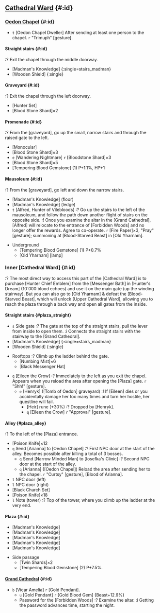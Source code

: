## [Cathedral Ward](@) {#:id}

### [Oedon Chapel](@) {#:id}
- `t` [Oedon Chapel Dweller]
  After sending at least one person to the chapel.
  `r` "Trimuph" [gesture].
  
#### Straight stairs {#:id}
:? Exit the chapel through the middle doorway.
- [Madman's Knowledge] {:single=stairs_madman}
- [Wooden Shield] {:single}
  
#### Graveyard {#:id}
:? Exit the chapel through the left doorway.
- [Hunter Set]
- [Blood Stone Shard]×2

#### Promenade {#:id}
:? From the [graveyard], go up the small, narrow stairs and through the raised gate to the left.
- [Monocular]
- [Blood Stone Shard]×3
- `e` [Wandering Nightmare]
  `r` [Bloodstone Shard]×3
- [Blood Stone Shard]×5
- [Tempering Blood Gemstone] (1)
  P+1.1%, HP+1
      
#### Mausoleum {#:id}
:? From the [graveyard], go left and down the narrow stairs.
- [Madman's Knowledge] (floor)
- [Madman's Knowledge] (ledge)
- `t` [Alfred, Hunter of Vilebloods]
  :? Go up the stairs to the left of the mausoleum, and follow the path down another flight of stairs on the opposite side.
  :! Once you examine the altar in the [Grand Cathedral], [Alfred] will relocate to the entrance of [Forbidden Woods] and no longer offer the rewards.
  Agree to co-operate.
  `r` [Fire Paper]×3, "Pray" [gesture]; summoning at [Blood-Starved Beast] in [Old Yharnam].
* Underground
  - [Tempering Blood Gemstone] (1)
    P+0.7%
  - [Old Yharnam] [lamp]


### Inner [Cathedral Ward] {#:id}
:? The most direct way to access this part of the [Cathedral Ward] is to purchase [Hunter Chief Emblem] from the [Messenger Bath] in [Hunter's Dream] (10`000 blood echoes) and use it on the main gate (up the winding stairway). But you can also go to [Old Yharnam] & defeat the [Blood-Starved Beast], which will unlock [Upper Cathedral Ward], allowing you to reach the plaza through a back way and open all gates from the inside.

#### Straight stairs {#plaza_straight}
- `s` Side gate
  :? The gate at the top of the straight stairs, pull the lever from inside to open them.
  :i Connects the straight stairs with the stairway to the [Grand Cathedral].
- [Madman's Knowledge] {:single=stairs_madman}
- [Wooden Shield] {:single}
* Rooftops
  :? Climb up the ladder behind the gate.
  - [Numbing Mist]×6
  - [Black Messenger Hat]
- `q` [Eileen the Crow]
  :? Immediately to the left as you exit the chapel.
  Appears when you reload the area after opening the [Plaza] gate.
  `r` "Shh!" [gesture].
  - `e` [Henryk] ([Tomb of Oedon] graveyard)
    :! If [Eileen] dies or you accidentally damage her too many times and turn her hostile, her questline will fail.
    - [Heir] rune (+30%)
      :? Dropped by [Henryk].
    - `q` [Eileen the Crow]
      `r` "Approval" [gesture].
    
#### Alley {#plaza_alley}
:? To the left of the [Plaza] entrance.
- [Poison Knife]×12
- `q` Send [Arianna] to [Oedon Chapel]
  :? First NPC door at the start of the alley.
  Becomes possible after killing a total of 3 bosses.
  - `q` Send [Narrow Minded Man] to [Iosefka's Clinic]
    :? Second NPC door at the start of the alley.
  - `q` [Arianna] ([Oedon Chapel])
    Reload the area after sending her to the chapel.
    `r` "Curtsy" [gesture], [Blood of Arianna].
- `l` NPC door (left)
- `l` NPC door (right)
- [Black Church Set]
- [Poison Knife]×18
- `l` Note (tower)
  :? Top of the tower, where you climb up the ladder at the very end.
  
#### Plaza {#:id}
- [Madman's Knowledge]
- [Madman's Knowledge]
- [Madman's Knowledge]
- [Madman's Knowledge]
- [Madman's Knowledge]
* Side passage
  - [Twin Shards]×2
  - [Tempering Blood Gemstone] (2)
    P+7.5%.
    

  
#### [Grand Cathedral](@) {#:id}
- `b` [Vicar Amelia]
  `r` [Gold Pendant].
  - `u` [Gold Pendant]
    `r` [Gold Blood Gem] {Beast+12.6%}
  - Password for the [Forbidden Woods]
    :? Examine the altar.
    :i Getting the password advances time, starting the night.